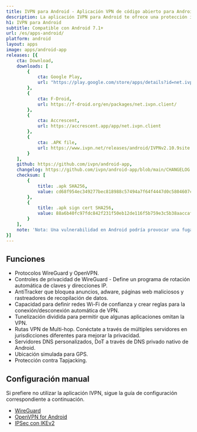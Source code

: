 ```yaml
---
title: IVPN para Android - Aplicación VPN de código abierto para Android
description: La aplicación IVPN para Android te ofrece una protección integral contra filtraciones de privacidad con el firewall IVPN, conexión automática en redes de Wi-Fi inseguras y Multi-hop.
h1: IVPN para Android
subtitle: Compatible con Android 7.1+
url: /es/apps-android/
platform: android
layout: apps
image: apps/android-app
releases: [{
    cta: Download,
    downloads: [
        {
            cta: Google Play,
            url: "https://play.google.com/store/apps/details?id=net.ivpn.client"
        },
        {
            cta: F-Droid,
            url: https://f-droid.org/en/packages/net.ivpn.client/
        },
        {
            cta: Accrescent,
            url: https://accrescent.app/app/net.ivpn.client
        },
        {
            cta: .APK file,
            url: https://www.ivpn.net/releases/android/IVPNv2.10.9site.apk
        }
    ],
    github: https://github.com/ivpn/android-app,
    changelog: https://github.com/ivpn/android-app/blob/main/CHANGELOG.md,
    checksum: [
        {
            title: .apk SHA256,
            value: cd68f954ec349277bec818988c57494a7f64f4447d0c5804607c95977a1b1db2
        },
        {
            title: .apk sign cert SHA256,
            value: 88a6b40fc97fdc842f231f50eb12de116f5b759e3c5b38aaccaf6a7b393c85bb
        }
    ],
    note: 'Nota: Una vulnerabilidad en Android podría provocar una fuga de DNS en todas las conexiones VPN, sin importar qué servicio VPN utilices. Revisa [nuestra publicación de blog](https://www.ivpn.net/blog/dns-traffic-leak-outside-vpn-tunnel-on-android/) para obtener más información.'
}]
---
```

## Funciones

- Protocolos WireGuard y OpenVPN.
- Controles de privacidad de WireGuard - Define un programa de rotación automática de claves y direcciones IP.
- AntiTracker que bloquea anuncios, adware, páginas web maliciosos y rastreadores de recopilación de datos.
- Capacidad para definir redes Wi-Fi de confianza y crear reglas para la conexión/desconexión automática de VPN.
- Tunelización dividida para permitir que algunas aplicaciones omitan la VPN.
- Rutas VPN de Multi-hop. Conéctate a través de múltiples servidores en jurisdicciones diferentes para mejorar la privacidad.
- Servidores DNS personalizados, DoT a través de DNS privado nativo de Android.
- Ubicación simulada para GPS.
- Protección contra Tapjacking.

## Configuración manual

Si prefiere no utilizar la aplicación IVPN, sigue la guía de configuración correspondiente a continuación.

- [WireGuard](/setup/android-wireguard/)
- [OpenVPN for Android](/setup/android-openvpn-for-android/)  
- [IPSec con IKEv2](/setup/android-ipsec-with-ikev2/)
